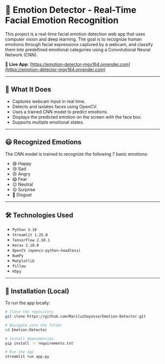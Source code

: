 # 🧠 Emotion Detector - Real-Time Facial Emotion Recognition

This project is a real-time facial emotion detection web app that uses computer vision and deep learning. The goal is to recognize human emotions through facial expressions captured by a webcam, and classify them into predefined emotional categories using a Convolutional Neural Network (CNN).

🔴 **Live App**: [https://emotion-detector-mgv164.onrender.com](https://emotion-detector-mgv164.onrender.com)

---

## 📸 What It Does

- Captures webcam input in real time.
- Detects and isolates faces using OpenCV.
- Uses a trained CNN model to predict emotions.
- Displays the predicted emotion on the screen with the face box.
- Supports multiple emotional states.

---

## 😃 Recognized Emotions

The CNN model is trained to recognize the following 7 basic emotions:

- 😄 Happy
- 😢 Sad
- 😠 Angry
- 😱 Fear
- 😐 Neutral
- 😲 Surprise
- 🤢 Disgust

---

## 🛠️ Technologies Used

- `Python 3.10`
- `Streamlit 1.25.0`
- `TensorFlow 2.10.1`
- `Keras 2.10.0`
- `OpenCV (opencv-python-headless)`
- `NumPy`
- `Matplotlib`
- `Pillow`
- `H5py`

---

## 🧰 Installation (Local)

To run the app locally:

```bash
# Clone the repository
git clone https://github.com/MariluzGayosso/Emotion-Detector.git

# Navigate into the folder
cd Emotion-Detector

# Install dependencies
pip install -r requirements.txt

# Run the app
streamlit run app.py
